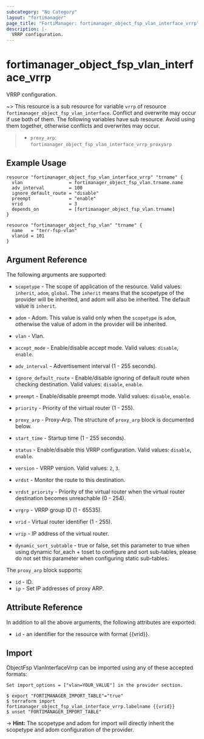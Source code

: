 ```yaml
---
subcategory: "No Category"
layout: "fortimanager"
page_title: "FortiManager: fortimanager_object_fsp_vlan_interface_vrrp"
description: |-
  VRRP configuration.
---
```


# fortimanager_object_fsp_vlan_interface_vrrp
VRRP configuration.

~> This resource is a sub resource for variable `vrrp` of resource `fortimanager_object_fsp_vlan_interface`. Conflict and overwrite may occur if use both of them.
The following variables have sub resource. Avoid using them together, otherwise conflicts and overwrites may occur.
>- `proxy_arp`: `fortimanager_object_fsp_vlan_interface_vrrp_proxyarp`



## Example Usage

```hcl
resource "fortimanager_object_fsp_vlan_interface_vrrp" "trname" {
  vlan                 = fortimanager_object_fsp_vlan.trname.name
  adv_interval         = 100
  ignore_default_route = "disable"
  preempt              = "enable"
  vrid                 = 3
  depends_on           = [fortimanager_object_fsp_vlan.trname]
}

resource "fortimanager_object_fsp_vlan" "trname" {
  name   = "terr-fsp-vlan"
  vlanid = 101
}
```

## Argument Reference


The following arguments are supported:

* `scopetype` - The scope of application of the resource. Valid values: `inherit`, `adom`, `global`. The `inherit` means that the scopetype of the provider will be inherited, and adom will also be inherited. The default value is `inherit`.
* `adom` - Adom. This value is valid only when the `scopetype` is `adom`, otherwise the value of adom in the provider will be inherited.
* `vlan` - Vlan.

* `accept_mode` - Enable/disable accept mode. Valid values: `disable`, `enable`.

* `adv_interval` - Advertisement interval (1 - 255 seconds).
* `ignore_default_route` - Enable/disable ignoring of default route when checking destination. Valid values: `disable`, `enable`.

* `preempt` - Enable/disable preempt mode. Valid values: `disable`, `enable`.

* `priority` - Priority of the virtual router (1 - 255).
* `proxy_arp` - Proxy-Arp. The structure of `proxy_arp` block is documented below.
* `start_time` - Startup time (1 - 255 seconds).
* `status` - Enable/disable this VRRP configuration. Valid values: `disable`, `enable`.

* `version` - VRRP version. Valid values: `2`, `3`.

* `vrdst` - Monitor the route to this destination.
* `vrdst_priority` - Priority of the virtual router when the virtual router destination becomes unreachable (0 - 254).
* `vrgrp` - VRRP group ID (1 - 65535).
* `vrid` - Virtual router identifier (1 - 255).
* `vrip` - IP address of the virtual router.
* `dynamic_sort_subtable` - true or false, set this parameter to true when using dynamic for_each + toset to configure and sort sub-tables, please do not set this parameter when configuring static sub-tables.

The `proxy_arp` block supports:

* `id` - ID.
* `ip` - Set IP addresses of proxy ARP.


## Attribute Reference

In addition to all the above arguments, the following attributes are exported:
* `id` - an identifier for the resource with format {{vrid}}.

## Import

ObjectFsp VlanInterfaceVrrp can be imported using any of these accepted formats:
```
Set import_options = ["vlan=YOUR_VALUE"] in the provider section.

$ export "FORTIMANAGER_IMPORT_TABLE"="true"
$ terraform import fortimanager_object_fsp_vlan_interface_vrrp.labelname {{vrid}}
$ unset "FORTIMANAGER_IMPORT_TABLE"
```
-> **Hint:** The scopetype and adom for import will directly inherit the scopetype and adom configuration of the provider.
